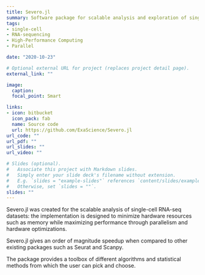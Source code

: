 ```yaml
---
title: Severo.jl
summary: Software package for scalable analysis and exploration of single-cell RNA-seq datasets
tags:
- single-cell
- RNA-sequencing
- High-Performance Computing
- Parallel

date: "2020-10-23"

# Optional external URL for project (replaces project detail page).
external_link: ""

image:
  caption:
  focal_point: Smart

links:
- icon: bitbucket
  icon_pack: fab
  name: Source code
  url: https://github.com/ExaScience/Severo.jl
url_code: ""
url_pdf: ""
url_slides: ""
url_video: ""

# Slides (optional).
#   Associate this project with Markdown slides.
#   Simply enter your slide deck's filename without extension.
#   E.g. `slides = "example-slides"` references `content/slides/example-slides.md`.
#   Otherwise, set `slides = ""`.
slides: ""
---
```


Severo.jl was created for the scalable analysis of single-cell RNA-seq datasets: the implementation is designed to minimize hardware resources such as memory while maximizing performance through parallelism and hardware optimizations.

Severo.jl gives an order of magnitude speedup when compared to other existing packages such as Seurat and Scanpy.

The package provides a toolbox of different algorithms and statistical methods from which the user can pick and choose.
